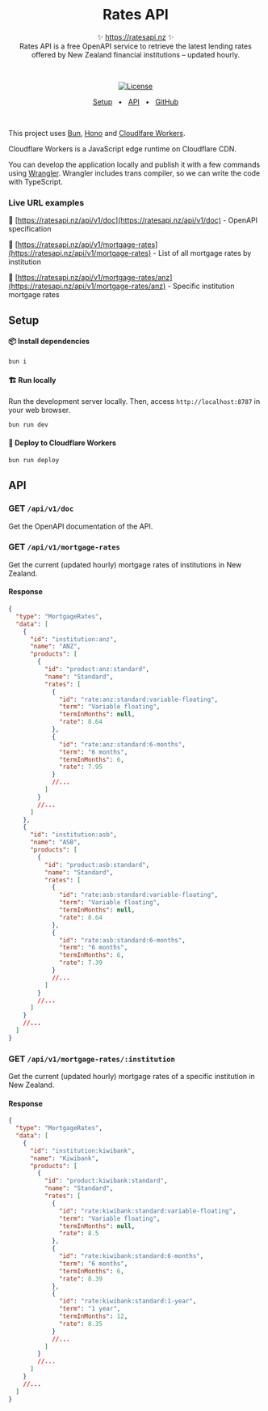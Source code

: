<br />
<h1 align="center">
  Rates API
</h1>
<p align="center">
  ✨ <a href="https://ratesapi.nz">https://ratesapi.nz</a> ✨
  <br />
  Rates API is a free OpenAPI service to retrieve the latest lending rates offered by New Zealand financial institutions – updated hourly.
</p>
<br />

<p align="center">
  <a href="https://opensource.org/licenses/MIT" rel="nofollow"><img src="https://img.shields.io/github/license/decs/typeschema" alt="License"></a>
</p>
<p align="center">
  <a href="#setup">Setup</a>
  <span>&nbsp;&nbsp;•&nbsp;&nbsp;</span>
  <a href="#api">API</a>
  <span>&nbsp;&nbsp;•&nbsp;&nbsp;</span>
  <a href="https://github.com/simonbetton/ratesapi.nz">GitHub</a>
</p>
<br />

This project uses [Bun](https://bun.sh/), [Hono](https://hono.dev/) and [Cloudlfare Workers](https://workers.cloudflare.com/).

Cloudflare Workers is a JavaScript edge runtime on Cloudflare CDN.

You can develop the application locally and publish it with a few commands using [Wrangler](https://developers.cloudflare.com/workers/wrangler/).
Wrangler includes trans compiler, so we can write the code with TypeScript.

### Live URL examples

🔗 [https://ratesapi.nz/api/v1/doc](https://ratesapi.nz/api/v1/doc) - OpenAPI specification

🔗 [https://ratesapi.nz/api/v1/mortgage-rates](https://ratesapi.nz/api/v1/mortgage-rates) - List of all mortgage rates by institution

🔗 [https://ratesapi.nz/api/v1/mortgage-rates/anz](https://ratesapi.nz/api/v1/mortgage-rates/anz) - Specific institution mortgage rates

<a id="setup"></a>

## Setup

#### 📦 Install dependencies

```zsh
bun i
```

#### 🏗️ Run locally

Run the development server locally. Then, access `http://localhost:8787` in your web browser.

```zsh
bun run dev
```

#### 🚀 Deploy to Cloudflare Workers

```zsh
bun run deploy
```

<a id="api"></a>

## API

### GET `/api/v1/doc`

Get the OpenAPI documentation of the API.

### GET `/api/v1/mortgage-rates`

Get the current (updated hourly) mortgage rates of institutions in New Zealand.

#### Response

```json
{
  "type": "MortgageRates",
  "data": [
    {
      "id": "institution:anz",
      "name": "ANZ",
      "products": [
        {
          "id": "product:anz:standard",
          "name": "Standard",
          "rates": [
            {
              "id": "rate:anz:standard:variable-floating",
              "term": "Variable floating",
              "termInMonths": null,
              "rate": 8.64
            },
            {
              "id": "rate:anz:standard:6-months",
              "term": "6 months",
              "termInMonths": 6,
              "rate": 7.95
            }
            //...
          ]
        }
        //...
      ]
    },
    {
      "id": "institution:asb",
      "name": "ASB",
      "products": [
        {
          "id": "product:asb:standard",
          "name": "Standard",
          "rates": [
            {
              "id": "rate:asb:standard:variable-floating",
              "term": "Variable floating",
              "termInMonths": null,
              "rate": 8.64
            },
            {
              "id": "rate:asb:standard:6-months",
              "term": "6 months",
              "termInMonths": 6,
              "rate": 7.39
            }
            //...
          ]
        }
        //...
      ]
    }
    //...
  ]
}
```

### GET `/api/v1/mortgage-rates/:institution`

Get the current (updated hourly) mortgage rates of a specific institution in New Zealand.

#### Response

```json
{
  "type": "MortgageRates",
  "data": [
    {
      "id": "institution:kiwibank",
      "name": "Kiwibank",
      "products": [
        {
          "id": "product:kiwibank:standard",
          "name": "Standard",
          "rates": [
            {
              "id": "rate:kiwibank:standard:variable-floating",
              "term": "Variable floating",
              "termInMonths": null,
              "rate": 8.5
            },
            {
              "id": "rate:kiwibank:standard:6-months",
              "term": "6 months",
              "termInMonths": 6,
              "rate": 8.39
            },
            {
              "id": "rate:kiwibank:standard:1-year",
              "term": "1 year",
              "termInMonths": 12,
              "rate": 8.35
            }
            //...
          ]
        }
        //...
      ]
    }
    //...
  ]
}
```
